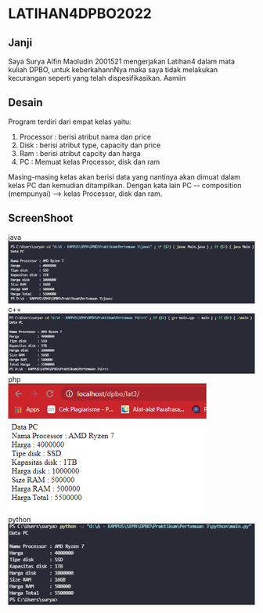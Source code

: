 # LATIHAN4DPBO2022

## Janji
Saya Surya Alfin Maoludin 2001521 mengerjakan Latihan4
		dalam mata kuliah DPBO, untuk keberkahannNya maka
		saya tidak melakukan kecurangan seperti yang telah
		dispesifikasikan. Aamiin
    
## Desain
<p> Program terdiri dari empat kelas yaitu: <br/> </p>
<ol> 
	<li>Processor : berisi atribut nama dan price
	<li>Disk      : berisi atribut type, capacity dan price
	<li>Ram       : berisi atribut capcity dan harga
	<li>PC        : Memuat kelas Processor, disk dan ram
</ol>

<p> Masing-masing kelas akan berisi data yang nantinya akan dimuat dalam kelas PC dan kemudian ditampilkan. Dengan kata lain PC -- composition (mempunyai) --> kelas Processor, disk dan ram.

## ScreenShoot
java <br>
<img src = https://github.com/Alfinnnnn/LATIHAN3DPBO2022/blob/main/ss/java.png >
<br/>
c++ <br>
<img src = https://github.com/Alfinnnnn/LATIHAN3DPBO2022/blob/main/ss/c%2B%2B.png >
<br/>
php <br>
<img src = https://github.com/Alfinnnnn/LATIHAN3DPBO2022/blob/main/ss/php.png >
<br/>
python <br>
<img src = https://github.com/Alfinnnnn/LATIHAN3DPBO2022/blob/main/ss/python.png >
